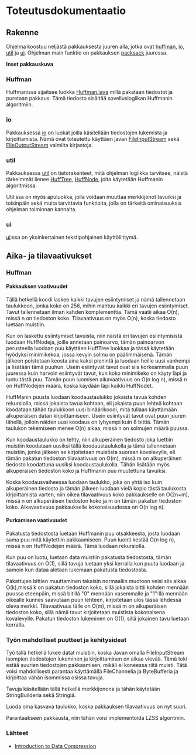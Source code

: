 # Toteutusdokumentaatio

## Rakenne

Ohjelma koostuu neljästä pakkauksesta juuren alla, jotka ovat [huffman](https://github.com/sebazai/packsack/tree/master/packsack/src/main/java/packsack/huffman), [io](https://github.com/sebazai/packsack/tree/master/packsack/src/main/java/packsack/io), [util](https://github.com/sebazai/packsack/tree/master/packsack/src/main/java/packsack/util) ja [ui](https://github.com/sebazai/packsack/tree/master/packsack/src/main/java/packsack/ui).
Ohjelman main funktio on pakkauksen [packsack](https://github.com/sebazai/packsack/tree/master/packsack/master/src/main/java/packsack) juuressa.

**Inset pakkauskuva**

### Huffman

Huffmanissa sijaitsee luokka [Huffman.java](https://github.com/sebazai/packsack/blob/master/packsack/src/main/java/packsack/huffman/Huffman.java) millä pakataan tiedostot ja puretaan pakkaus. Tämä tiedosto sisältää sovelluslogiikan Huffmanin algoritmiin.

### io

Pakkauksessa [io](https://github.com/sebazai/packsack/tree/master/packsack/src/main/java/packsack/io) on luokat joilla käsitellään tiedostojen lukemista ja kirjoittamista. Nämä ovat toteutettu käyttäen javan [FileInputStream](https://docs.oracle.com/javase/10/docs/api/java/io/FileInputStream.html) sekä [FileOutputStream](https://docs.oracle.com/javase/10/docs/api/java/io/FileOutputStream.html) valmiita kirjastoja.  

### util

Pakkauksessa [util](https://github.com/sebazai/packsack/tree/master/packsack/src/main/java/packsack/util) on tietorakenteet, mitä ohjelman logiikka tarvitsee, näistä tärkeimmät lienee [HuffTree](https://github.com/sebazai/packsack/blob/master/packsack/src/main/java/packsack/util/HuffTree.java), [HuffNode](https://github.com/sebazai/packsack/blob/master/packsack/src/main/java/packsack/util/HuffNode.java), joita käytetään Huffmanin algoritmissa.

Util:ssa on myös  apuluokka, jolla voidaan muuttaa merkkijonot tavuiksi ja toisinpäin sekä muita tarvittavia funktioita, jolla on tärkeitä ominaisuuksia ohjelman toiminnan kannalta.

### ui

[ui](https://github.com/sebazai/packsack/tree/master/packsack/src/main/java/packsack/ui):ssa on yksinkertainen tekstipohjainen käyttöliittymä.
  
## Aika- ja tilavaativukset

### Huffman

#### Pakkauksen vaativuudet

Tällä hetkellä koodi laskee kaikki tavujen esiintymiset ja nämä tallennetaan taulukkoon, jonka koko on 256, mihin mahtuu kaikki eri tavujen esiintymiset. Tavut tallennetaan ilman kahden komplementtia.
Tämä vaatii aikaa O(n), missä n on tiedoston koko. Tilavaativuus on myös O(n), koska tiedosto luetaan muistiin.

Kun on laskettu esiintymiset tavuista, niin näistä eri tavujen esiintymisistä luodaan HuffNodeja, joille annetaan painoarvo, tämän painoarvon perusteella luodaan puu käyttäen HuffTree luokkaa ja tässä käytetään hyödyksi minimikekoa, jossa kevyin solmu on päälimmäisenä. Tämän jälkeen poistetaan keosta aina kaksi pienintä ja luodaan heille uusi vanhempi ja lisätään tämä puuhun. Usein esiintyvät tavut ovat siis korkeammalla puun juuressa kuin harvoin esiintyvät tavut, kun koko minimikeko on käyty läpi ja luotu tästä puu. Tämän puun luomisen aikavaativuus on O(n log n), missä n on HuffNodejen määrä, koska käydään läpi kaikki HuffNodet.

HuffManin puusta luodaan koodaustaulukko jokaista tavua kohden rekursiolla, missä jokaista tavua kohtaan, eli jokaista puun lehteä kohtaan koodataan tähän taulukkoon uusi binäärikoodi, mitä tullaan käyttämään alkuperäisen datan kirjoittamiseen. Usein esiintyvät tavut ovat puun juuren lähellä, jolloin näiden uusi koodaus on lyhyempi kuin 8 bittiä. Tämän taulukon tekemiseen menee O(n) aikaa, missä n on solmujen määrä puussa.

Kun koodaustaulukko on tehty, niin alkuperäinen tiedosto joka luettiin muistiin koodataan uusiksi tällä koodaustaulukolla ja tämä tallennetaan muistiin, jonka jälkeen se kirjoitetaan muistista suoraan kovelevylle, eli tämän pakatun tiedoston tilavaativuus on O(m), missä m on alkuperäinen tiedosto koodattuna uusiksi koodaustaulukolla. Tähän lisätään myös alkuperäisen tiedoston koko ja Huffmanin puu muutettuna tavuiksi.

Koska koodausvaiheessa luodaan taulukko, joka on yhtä iso kuin alkuperäinen tiedosto ja tämän jälkeen luodaan vielä kopio tästä taulukosta kirjoittamista varten, niin oikea tilavaativuus koko pakkaukselle on O(2n+m), missä n on alkuperäisen tiedoston koko ja m on tämän pakatun tiedoston koko.
Aikavaativuus pakkaukselle kokonaisuudessa on O(n log n).

#### Purkamisen vaativuudet

Pakatusta tiedostosta luetaan Huffmanin puu otsakkeesta, josta luodaan sama puu mitä käytettiin pakkaamiseen. 
Puun luonti kestää O(n log n), missä n on HuffNodejen määrä. Tämä luodaan rekursiolla. 

Kun puu on luotu, luetaan data muistiin pakatusta tiedostosta, tämän tilavaativuus on O(1), sillä tavuja luetaan yksi kerralla kun puuta luodaan ja samoin kun dataa aletaan lukemaan pakatusta tiedostosta. 

Pakattujen bittien muuttaminen takaisin normaaliin muotoon veisi siis aikaa O(k),missä k on pakatun tiedoston koko, sillä jokaista bittii kohden mennään puussa eteenpäin, missä bitillä "0" mennään vasemmalle ja "1":llä mennään oikealle kunnes saavutaan puun lehteen, kirjoitetaan ulos tässä lehdessä oleva merkki.
Tilavaativuus tälle on O(m), missä m on alkuperäisen tiedoston koko, sillä nämä tavut kirjoitetaan muistista kokonaisena kovalevylle. 
Pakatun tiedoston lukeminen on O(1), sillä jokainen tavu luetaan kerralla.

### Työn mahdolliset puutteet ja kehitysideat

Työ tällä hetkellä lukee datat muistiin, koska Javan omalla FileInputStream isompien tiedostojen lukeminen ja kirjoittaminen on aikaa vievää. 
Tämä toki estää suurien tiedostojen pakkaamisen, mikäli ei koneessa riitä muisti. Tätä voisi mahdollisesti parantaa käyttämällä FileChannelia ja ByteBufferia ja kirjoittaa vähän isommissa osissa tavuja.

Tavuja käsitellään tällä hetkellä merkkijonona ja tähän käytetään StringBuilderia sekä Stringiä.

Luoda oma kasvava taulukko, koska pakkauksen tilavaativuus on nyt suuri.

Parantaakseen pakkausta, niin tähän voisi implementoida LZSS algoritmin.

### Lähteet

* [Introduction to Data Compression](http://www.cs.cmu.edu/afs/cs/project/pscico-guyb/realworld/www/compression.pdf)
